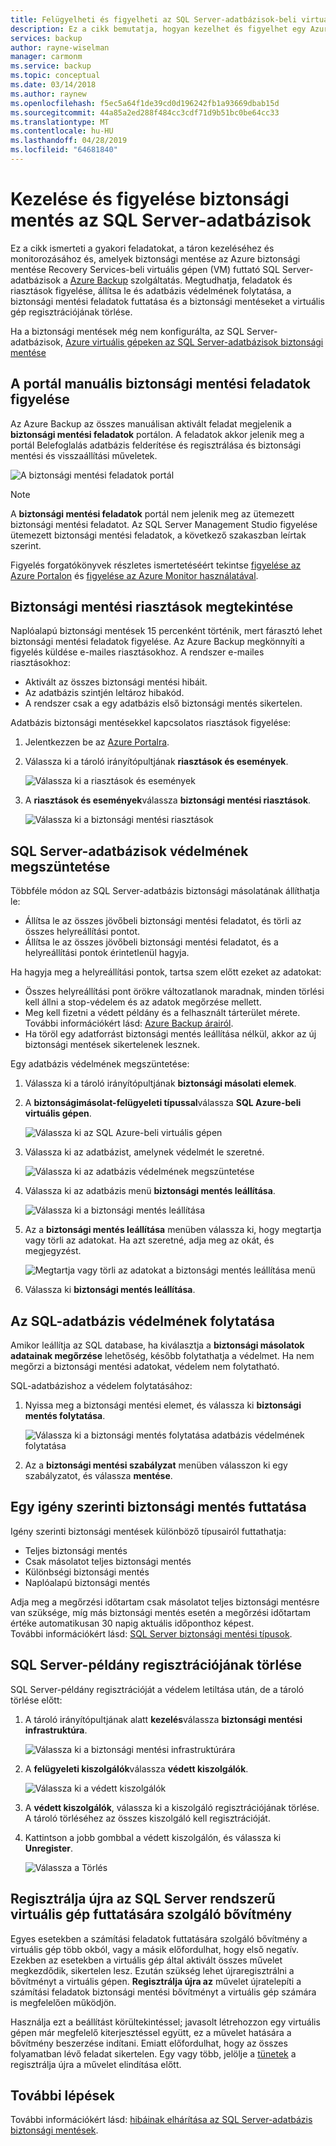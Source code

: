 ```yaml
---
title: Felügyelheti és figyelheti az SQL Server-adatbázisok-beli virtuális gépen az Azure Backup biztonsági mentésének |} A Microsoft Docs
description: Ez a cikk bemutatja, hogyan kezelhet és figyelhet egy Azure virtuális Gépen futó SQL Server-adatbázisok.
services: backup
author: rayne-wiselman
manager: carmonm
ms.service: backup
ms.topic: conceptual
ms.date: 03/14/2018
ms.author: raynew
ms.openlocfilehash: f5ec5a64f1de39cd0d196242fb1a93669dbab15d
ms.sourcegitcommit: 44a85a2ed288f484cc3cdf71d9b51bc0be64cc33
ms.translationtype: MT
ms.contentlocale: hu-HU
ms.lasthandoff: 04/28/2019
ms.locfileid: "64681840"
---
```

# <a name="manage-and-monitor-backed-up-sql-server-databases"></a>Kezelése és figyelése biztonsági mentés az SQL Server-adatbázisok

Ez a cikk ismerteti a gyakori feladatokat, a táron kezeléséhez és monitorozásához és, amelyek biztonsági mentése az Azure biztonsági mentése Recovery Services-beli virtuális gépen (VM) futtató SQL Server-adatbázisok a [Azure Backup](backup-overview.md) szolgáltatás. Megtudhatja, feladatok és riasztások figyelése, állítsa le és adatbázis védelmének folytatása, a biztonsági mentési feladatok futtatása és a biztonsági mentéseket a virtuális gép regisztrációjának törlése.

Ha a biztonsági mentések még nem konfigurálta, az SQL Server-adatbázisok, [Azure virtuális gépeken az SQL Server-adatbázisok biztonsági mentése](backup-azure-sql-database.md)

## <a name="monitor-manual-backup-jobs-in-the-portal"></a>A portál manuális biztonsági mentési feladatok figyelése

Az Azure Backup az összes manuálisan aktivált feladat megjelenik a **biztonsági mentési feladatok** portálon. A feladatok akkor jelenik meg a portál Belefoglalás adatbázis felderítése és regisztrálása és biztonsági mentési és visszaállítási műveletek.

![A biztonsági mentési feladatok portál](./media/backup-azure-sql-database/jobs-list.png)

> [!NOTE]
> A **biztonsági mentési feladatok** portál nem jelenik meg az ütemezett biztonsági mentési feladatot. Az SQL Server Management Studio figyelése ütemezett biztonsági mentési feladatok, a következő szakaszban leírtak szerint.
>

Figyelés forgatókönyvek részletes ismertetéséért tekintse [figyelése az Azure Portalon](backup-azure-monitoring-built-in-monitor.md) és [figyelése az Azure Monitor használatával](backup-azure-monitoring-use-azuremonitor.md).  


## <a name="view-backup-alerts"></a>Biztonsági mentési riasztások megtekintése

Naplóalapú biztonsági mentések 15 percenként történik, mert fárasztó lehet biztonsági mentési feladatok figyelése. Az Azure Backup megkönnyíti a figyelés küldése e-mailes riasztásokhoz. A rendszer e-mailes riasztásokhoz:

- Aktivált az összes biztonsági mentési hibáit.
- Az adatbázis szintjén leltároz hibakód.
- A rendszer csak a egy adatbázis első biztonsági mentés sikertelen.

Adatbázis biztonsági mentésekkel kapcsolatos riasztások figyelése:

1. Jelentkezzen be az [Azure Portalra](https://portal.azure.com).

2. Válassza ki a tároló irányítópultjának **riasztások és események**.

   ![Válassza ki a riasztások és események](./media/backup-azure-sql-database/vault-menu-alerts-events.png)

3. A **riasztások és események**válassza **biztonsági mentési riasztások**.

   ![Válassza ki a biztonsági mentési riasztások](./media/backup-azure-sql-database/backup-alerts-dashboard.png)

## <a name="stop-protection-for-a-sql-server-database"></a>SQL Server-adatbázisok védelmének megszüntetése

Többféle módon az SQL Server-adatbázis biztonsági másolatának állíthatja le:

* Állítsa le az összes jövőbeli biztonsági mentési feladatot, és törli az összes helyreállítási pontot.
* Állítsa le az összes jövőbeli biztonsági mentési feladatot, és a helyreállítási pontok érintetlenül hagyja.

Ha hagyja meg a helyreállítási pontok, tartsa szem előtt ezeket az adatokat:

* Összes helyreállítási pont örökre változatlanok maradnak, minden törlési kell állni a stop-védelem és az adatok megőrzése mellett.
* Meg kell fizetni a védett példány és a felhasznált tárterület mérete. További információkért lásd: [Azure Backup árairól](https://azure.microsoft.com/pricing/details/backup/).
* Ha töröl egy adatforrást biztonsági mentés leállítása nélkül, akkor az új biztonsági mentések sikertelenek lesznek.

Egy adatbázis védelmének megszüntetése:

1. Válassza ki a tároló irányítópultjának **biztonsági másolati elemek**.

2. A **biztonságimásolat-felügyeleti típussal**válassza **SQL Azure-beli virtuális gépen**.

    ![Válassza ki az SQL Azure-beli virtuális gépen](./media/backup-azure-sql-database/sql-restore-backup-items.png)

3. Válassza ki az adatbázist, amelynek védelmét le szeretné.

    ![Válassza ki az adatbázis védelmének megszüntetése](./media/backup-azure-sql-database/sql-restore-sql-in-vm.png)

4. Válassza ki az adatbázis menü **biztonsági mentés leállítása**.

    ![Válassza ki a biztonsági mentés leállítása](./media/backup-azure-sql-database/stop-db-button.png)


5. Az a **biztonsági mentés leállítása** menüben válassza ki, hogy megtartja vagy törli az adatokat. Ha azt szeretné, adja meg az okát, és megjegyzést.

    ![Megtartja vagy törli az adatokat a biztonsági mentés leállítása menü](./media/backup-azure-sql-database/stop-backup-button.png)

6. Válassza ki **biztonsági mentés leállítása**.


## <a name="resume-protection-for-a-sql-database"></a>Az SQL-adatbázis védelmének folytatása

Amikor leállítja az SQL database, ha kiválasztja a **biztonsági másolatok adatainak megőrzése** lehetőség, később folytathatja a védelmet. Ha nem megőrzi a biztonsági mentési adatokat, védelem nem folytatható.

SQL-adatbázishoz a védelem folytatásához:

1. Nyissa meg a biztonsági mentési elemet, és válassza ki **biztonsági mentés folytatása**.

    ![Válassza ki a biztonsági mentés folytatása adatbázis védelmének folytatása](./media/backup-azure-sql-database/resume-backup-button.png)

2. Az a **biztonsági mentési szabályzat** menüben válasszon ki egy szabályzatot, és válassza **mentése**.

## <a name="run-an-on-demand-backup"></a>Egy igény szerinti biztonsági mentés futtatása

Igény szerinti biztonsági mentések különböző típusairól futtathatja:

* Teljes biztonsági mentés
* Csak másolatot teljes biztonsági mentés
* Különbségi biztonsági mentés
* Naplóalapú biztonsági mentés

Adja meg a megőrzési időtartam csak másolatot teljes biztonsági mentésre van szüksége, míg más biztonsági mentés esetén a megőrzési időtartam értéke automatikusan 30 napig aktuális időponthoz képest. <br/>
További információkért lásd: [SQL Server biztonsági mentési típusok](backup-architecture.md#sql-server-backup-types).

## <a name="unregister-a-sql-server-instance"></a>SQL Server-példány regisztrációjának törlése

SQL Server-példány regisztrációját a védelem letiltása után, de a tároló törlése előtt:

1. A tároló irányítópultjának alatt **kezelés**válassza **biztonsági mentési infrastruktúra**.  

   ![Válassza ki a biztonsági mentési infrastruktúrára](./media/backup-azure-sql-database/backup-infrastructure-button.png)

2. A **felügyeleti kiszolgálók**válassza **védett kiszolgálók**.

   ![Válassza ki a védett kiszolgálók](./media/backup-azure-sql-database/protected-servers.png)

3. A **védett kiszolgálók**, válassza ki a kiszolgáló regisztrációjának törlése. A tároló törléséhez az összes kiszolgáló kell regisztrációját.

4. Kattintson a jobb gombbal a védett kiszolgálón, és válassza ki **Unregister**.

   ![Válassza a Törlés](./media/backup-azure-sql-database/delete-protected-server.jpg)

## <a name="re-register-extension-on-the-sql-server-vm"></a>Regisztrálja újra az SQL Server rendszerű virtuális gép futtatására szolgáló bővítmény

Egyes esetekben a számítási feladatok futtatására szolgáló bővítmény a virtuális gép több okból, vagy a másik előfordulhat, hogy első negatív. Ezekben az esetekben a virtuális gép által aktivált összes művelet megkezdődik, sikertelen lesz. Ezután szükség lehet újraregisztrálni a bővítményt a virtuális gépen. **Regisztrálja újra az** művelet újratelepíti a számítási feladatok biztonsági mentési bővítményt a virtuális gép számára is megfelelően működjön.  <br>

Használja ezt a beállítást körültekintéssel; javasolt létrehozzon egy virtuális gépen már megfelelő kiterjesztéssel együtt, ez a művelet hatására a bővítmény beszerzése indítani. Emiatt előfordulhat, hogy az összes folyamatban lévő feladat sikertelen. Egy vagy több, jelölje a [tünetek](backup-sql-server-azure-troubleshoot.md#symptoms) a regisztrálja újra a művelet elindítása előtt.

## <a name="next-steps"></a>További lépések

További információkért lásd: [hibáinak elhárítása az SQL Server-adatbázis biztonsági mentések](backup-sql-server-azure-troubleshoot.md).
